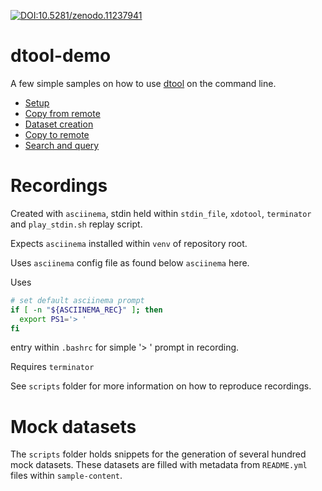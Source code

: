 [![DOI:10.5281/zenodo.11237941](https://zenodo.org/badge/DOI/10.5281/zenodo.11237942.svg)](https://zenodo.org/doi/10.5281/zenodo.11237941)

# dtool-demo

A few simple samples on how to use [dtool](https://dtool.readthedocs.io/en/latest/) on the command line.

* [Setup](005-setup/README.md)
* [Copy from remote](008-copy-from-remote/README.md)
* [Dataset creation](010-dataset-creation/README.md)
* [Copy to remote](015-copy-to-remote/README.md)
* [Search and query](018-search-and-query/README.md)

# Recordings

Created with `asciinema`, stdin held within `stdin_file`, `xdotool`, `terminator` and `play_stdin.sh` replay script.

Expects `asciinema` installed within `venv` of repository root.

Uses `asciinema` config file as found below `asciinema` here.

Uses

```bash
# set default asciinema prompt
if [ -n "${ASCIINEMA_REC}" ]; then
  export PS1='> '
fi
```

entry within `.bashrc` for simple '> ' prompt in recording.

Requires `terminator`

See `scripts` folder for more information on how to reproduce recordings.

# Mock datasets

The `scripts` folder holds snippets for the generation of several hundred mock datasets.
These datasets are filled with metadata from `README.yml` files within `sample-content`.
